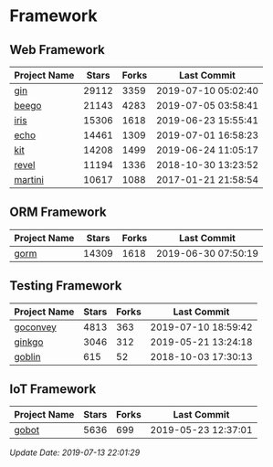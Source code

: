 # Framework

## Web Framework

| Project Name | Stars | Forks | Last Commit |
| ------------ | ----- | ----- | ----------- |
| [gin](https://github.com/gin-gonic/gin) | 29112 | 3359 | 2019-07-10 05:02:40 |
| [beego](https://github.com/astaxie/beego) | 21143 | 4283 | 2019-07-05 03:58:41 |
| [iris](https://github.com/kataras/iris) | 15306 | 1618 | 2019-06-23 15:55:41 |
| [echo](https://github.com/labstack/echo) | 14461 | 1309 | 2019-07-01 16:58:23 |
| [kit](https://github.com/go-kit/kit) | 14208 | 1499 | 2019-06-24 11:05:17 |
| [revel](https://github.com/revel/revel) | 11194 | 1336 | 2018-10-30 13:23:52 |
| [martini](https://github.com/go-martini/martini) | 10617 | 1088 | 2017-01-21 21:58:54 |

## ORM Framework

| Project Name | Stars | Forks | Last Commit |
| ------------ | ----- | ----- | ----------- |
| [gorm](https://github.com/jinzhu/gorm) | 14309 | 1618 | 2019-06-30 07:50:19 |

## Testing Framework

| Project Name | Stars | Forks | Last Commit |
| ------------ | ----- | ----- | ----------- |
| [goconvey](https://github.com/smartystreets/goconvey) | 4813 | 363 | 2019-07-10 18:59:42 |
| [ginkgo](https://github.com/onsi/ginkgo) | 3046 | 312 | 2019-05-21 13:24:18 |
| [goblin](https://github.com/franela/goblin) | 615 | 52 | 2018-10-03 17:30:13 |

## IoT Framework

| Project Name | Stars | Forks | Last Commit |
| ------------ | ----- | ----- | ----------- |
| [gobot](https://github.com/hybridgroup/gobot) | 5636 | 699 | 2019-05-23 12:37:01 |

*Update Date: 2019-07-13 22:01:29*